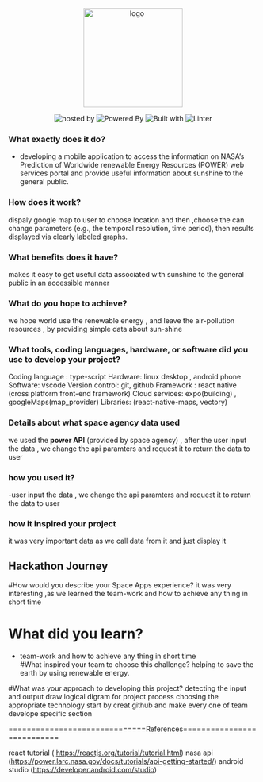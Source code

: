 <div align="center">
  <img height="200" src="https://user-images.githubusercontent.com/34966791/135762346-506cda9c-5618-4f4a-865a-4bff4118b27f.jpeg" alt="logo" />

<img src="https://img.shields.io/badge/Hosted%20by-NASA%20Space%20Challenge%20%F0%9F%8C%8D-%237834f0" alt="hosted by"/> <img alt="Powered By" src="https://img.shields.io/badge/Powered%20by-POWER%20API%20%F0%9F%96%A5%EF%B8%8F-%23999934"/> <img alt="Built with" src="https://img.shields.io/badge/Built%20with-React%20native%20%E2%9A%9B%EF%B8%8F-%23666699"/> <img alt="Linter" src="https://img.shields.io/badge/Linter-Prettier%20%F0%9F%96%8C%EF%B8%8F-%23eeeeee"/> 
<hl/>
</div>

### What exactly does it do? 
  - developing a mobile application to access the information on NASA’s Prediction of Worldwide    renewable Energy Resources (POWER) web services portal and provide  useful information about sunshine to the general public.

### How does it work?
dispaly google map to user to choose location and then ,choose the can change  parameters   (e.g., the temporal resolution, time  period), then results  displayed via clearly labeled graphs.

### What benefits does it have? 
makes it easy  to get useful data associated with sunshine to the general public in an accessible manner

### What do you hope to achieve?
we hope world use the renewable energy , and leave the air-pollution resources , by providing simple data about sun-shine

### What tools, coding languages, hardware, or software did you use to develop your project?
Coding language : type-script
Hardware: linux desktop , android phone
Software: vscode 
Version control: git, github
Framework : react native (cross platform front-end framework)
Cloud services: expo(building) , googleMaps(map_provider)
Libraries: (react-native-maps, vectory)

### Details about what space agency data used
we used the **power API** (provided by space agency) , after the  user input the data ,
we change the api paramters and request it to return the data to user 

### how you used it?
-user input the data ,
we change the api paramters and request it to return the data to user 

### how it inspired your project
it was very important data as we call data from it and just display it

## Hackathon Journey
#How would you describe your Space Apps experience? 
it was very interesting ,as we learned the team-work and how to achieve any thing in short time  
# What did you learn?
- team-work and how to achieve any thing in short time  
#What inspired your team to choose this challenge?
helping to save the earth by using renewable energy.

#What was your approach to developing this project?
detecting the input and output
draw logical digram for project process
choosing the appropriate  technology
start by creat github and make every one of team develope specific section

==============================References===========================


react tutorial ( https://reactjs.org/tutorial/tutorial.html)
nasa api (https://power.larc.nasa.gov/docs/tutorials/api-getting-started/)
android studio (https://developer.android.com/studio)
